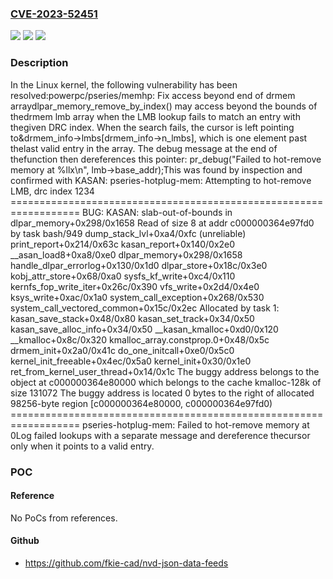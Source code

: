 ### [CVE-2023-52451](https://cve.mitre.org/cgi-bin/cvename.cgi?name=CVE-2023-52451)
![](https://img.shields.io/static/v1?label=Product&message=Linux&color=blue)
![](https://img.shields.io/static/v1?label=Version&message=51925fb3c5c9%3C%20bb79613a9a70%20&color=brighgreen)
![](https://img.shields.io/static/v1?label=Vulnerability&message=n%2Fa&color=brighgreen)

### Description

In the Linux kernel, the following vulnerability has been resolved:powerpc/pseries/memhp: Fix access beyond end of drmem arraydlpar_memory_remove_by_index() may access beyond the bounds of thedrmem lmb array when the LMB lookup fails to match an entry with thegiven DRC index. When the search fails, the cursor is left pointing to&drmem_info->lmbs[drmem_info->n_lmbs], which is one element past thelast valid entry in the array. The debug message at the end of thefunction then dereferences this pointer:        pr_debug("Failed to hot-remove memory at %llx\n",                 lmb->base_addr);This was found by inspection and confirmed with KASAN:  pseries-hotplug-mem: Attempting to hot-remove LMB, drc index 1234  ==================================================================  BUG: KASAN: slab-out-of-bounds in dlpar_memory+0x298/0x1658  Read of size 8 at addr c000000364e97fd0 by task bash/949  dump_stack_lvl+0xa4/0xfc (unreliable)  print_report+0x214/0x63c  kasan_report+0x140/0x2e0  __asan_load8+0xa8/0xe0  dlpar_memory+0x298/0x1658  handle_dlpar_errorlog+0x130/0x1d0  dlpar_store+0x18c/0x3e0  kobj_attr_store+0x68/0xa0  sysfs_kf_write+0xc4/0x110  kernfs_fop_write_iter+0x26c/0x390  vfs_write+0x2d4/0x4e0  ksys_write+0xac/0x1a0  system_call_exception+0x268/0x530  system_call_vectored_common+0x15c/0x2ec  Allocated by task 1:   kasan_save_stack+0x48/0x80   kasan_set_track+0x34/0x50   kasan_save_alloc_info+0x34/0x50   __kasan_kmalloc+0xd0/0x120   __kmalloc+0x8c/0x320   kmalloc_array.constprop.0+0x48/0x5c   drmem_init+0x2a0/0x41c   do_one_initcall+0xe0/0x5c0   kernel_init_freeable+0x4ec/0x5a0   kernel_init+0x30/0x1e0   ret_from_kernel_user_thread+0x14/0x1c  The buggy address belongs to the object at c000000364e80000   which belongs to the cache kmalloc-128k of size 131072  The buggy address is located 0 bytes to the right of   allocated 98256-byte region [c000000364e80000, c000000364e97fd0)  ==================================================================  pseries-hotplug-mem: Failed to hot-remove memory at 0Log failed lookups with a separate message and dereference thecursor only when it points to a valid entry.

### POC

#### Reference
No PoCs from references.

#### Github
- https://github.com/fkie-cad/nvd-json-data-feeds

